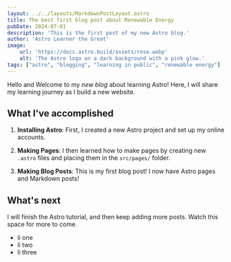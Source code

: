```yaml
---
layout: ../../layouts/MarkdownPostLayout.astro
title: The best first blog post about Renewable Energy
pubDate: 2024-07-01
description: 'This is the first post of my new Astro blog.'
author: 'Astro Learner the Great'
image:
    url: 'https://docs.astro.build/assets/rose.webp'
    alt: 'The Astro logo on a dark background with a pink glow.'
tags: ["astro", "blogging", "learning in public", "renewable energy"]
---
```

Hello and Welcome to my _new blog_ about learning Astro! Here, I will share my learning journey as I build a new website.

## What I've accomplished

1. **Installing Astro**: First, I created a new Astro project and set up my online accounts.

2. **Making Pages**: I then learned how to make pages by creating new `.astro` files and placing them in the `src/pages/` folder.

3. **Making Blog Posts**: This is my first blog post! I now have Astro pages and Markdown posts!

## What's next

I will finish the Astro tutorial, and then keep adding more posts. Watch this space for more to come.

- li one 
- li two 
- li three 

